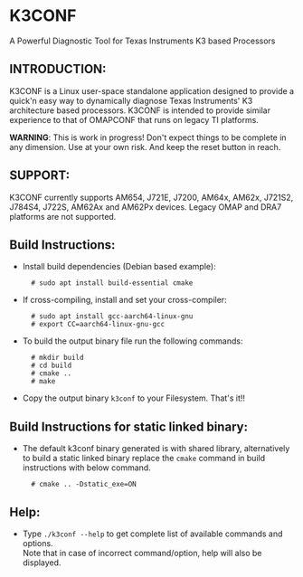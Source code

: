 K3CONF
======
A Powerful Diagnostic Tool for Texas Instruments K3 based Processors


INTRODUCTION:
-------------

K3CONF is a Linux user-space standalone application designed to provide a
quick'n easy way to dynamically diagnose Texas Instruments' K3 architecture
based processors. K3CONF is intended to provide similar experience to that of
OMAPCONF that runs on legacy TI platforms.

**WARNING**: This is work in progress! Don't expect things to be complete in any
dimension. Use at your own risk. And keep the reset button in reach.


SUPPORT:
--------

K3CONF currently supports AM654, J721E, J7200, AM64x, AM62x, J721S2, J784S4,
J722S, AM62Ax and AM62Px devices. Legacy OMAP and DRA7 platforms are not supported.

Build Instructions:
-------------------

* Install build dependencies (Debian based example):

        # sudo apt install build-essential cmake

* If cross-compiling, install and set your cross-compiler:

        # sudo apt install gcc-aarch64-linux-gnu
        # export CC=aarch64-linux-gnu-gcc

* To build the output binary file run the following commands:

        # mkdir build
        # cd build
        # cmake ..
        # make

* Copy the output binary `k3conf` to your Filesystem. That's it!!


Build Instructions for static linked binary:
--------------------------------------------

* The default k3conf binary generated is with shared library, alternatively to
  build a static linked binary replace the `cmake` command in build
  instructions with below command.

        # cmake .. -Dstatic_exe=ON


Help:
-----

* Type `./k3conf --help` to get complete list of available commands and options.  
Note that in case of incorrect command/option, help will also be displayed.
